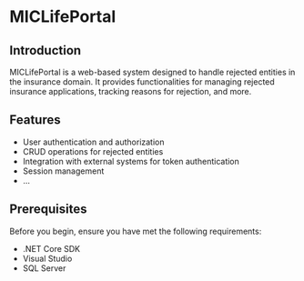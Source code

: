 # MICLifePortal

## Introduction

MICLifePortal is a web-based system designed to handle rejected entities in the insurance domain. It provides functionalities for managing rejected insurance applications, tracking reasons for rejection, and more.

## Features

- User authentication and authorization
- CRUD operations for rejected entities
- Integration with external systems for token authentication
- Session management
- ...

## Prerequisites

Before you begin, ensure you have met the following requirements:

- .NET Core SDK
- Visual Studio
- SQL Server
